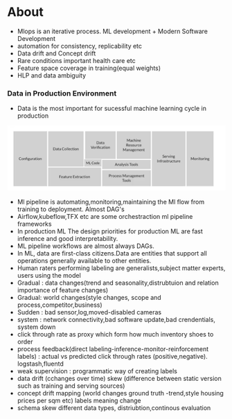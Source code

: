# About
- Mlops is an iterative process. ML development + Modern Software Development 
- automation for consistency, replicability etc
- Data drift and Concept drift
- Rare conditions important health care etc
- Feature space coverage in training(equal weights)
- HLP and data ambiguity

### Data in Production Environment
- Data is the most important for sucessful machine learning cycle in production


<img src = "./static/Production-Ml-Systems.png" title ="production-ml-systems ">


- Ml pipeline is automating,monitoring,maintaining the Ml flow from training to deployment. Almost DAG's
- Airflow,kubeflow,TFX etc are some orchestraction ml pipeline frameworks
- In production ML The design priorities for production ML are fast inference and good interpretability.
- ML pipeline workflows are almost always DAGs.
- In ML, data are first-class citizens.Data are entities that support all operations generally available to other entities.
- Human raters performing labeling are generalists,subject matter experts, users using the model
- Gradual : data changes(trend and seasonality,distrubtuion and relation importance of feature changes)
- Gradual:  world changes(style changes, scope and process,competitor,business)
- Sudden : bad sensor,log,moved-disabled cameras
- system : network connectivity,bad software update,bad crendentials, system down
- click through rate as proxy which form how much inventory shoes to order
- process feedback(direct labeling-inference-monitor-reinforcement labels) : actual vs predicted click through rates (positive,negative). logstash,fluentd
- weak supervision : programmatic way of creating labels
- data drift (cchanges over time) skew (difference between static version such as training and serving sources)
- concept drift mapping (world changes ground truth -trend,style housing prices per sqm etc) labels meaning change
- schema skew different data types, distriubtion,continous evaluation 
